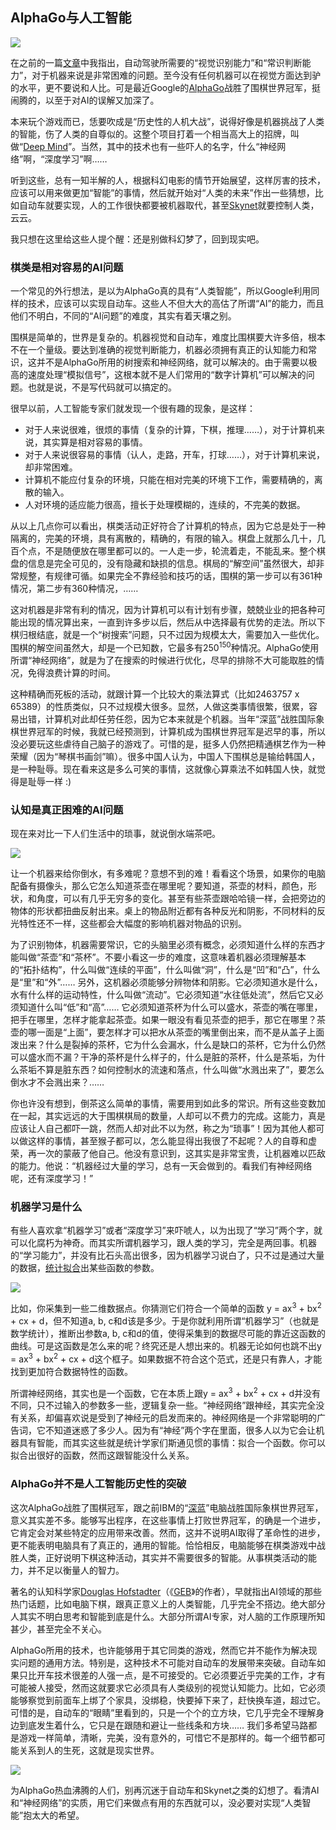 ## AlphaGo与人工智能

![](http://upload-images.jianshu.io/upload_images/68562-585d20981fef6a5b.jpg?imageMogr2/auto-orient/strip%7CimageView2/2/w/300)

在之前的一篇[文章](http://www.jianshu.com/p/01d1b2542036)中我指出，自动驾驶所需要的“视觉识别能力”和“常识判断能力”，对于机器来说是非常困难的问题。至今没有任何机器可以在视觉方面达到驴的水平，更不要说和人比。可是最近Google的[AlphaGo](https://deepmind.com/alpha-go.html)战胜了围棋世界冠军，挺闹腾的，以至于对AI的误解又加深了。

本来玩个游戏而已，恁要吹成是“历史性的人机大战”，说得好像是机器挑战了人类的智能，伤了人类的自尊似的。这整个项目打着一个相当高大上的招牌，叫做“[Deep Mind](http://deepmind.com)”。当然，其中的技术也有一些吓人的名字，什么“神经网络”啊，“深度学习”啊……

听到这些，总有一知半解的人，根据科幻电影的情节开始展望，这样厉害的技术，应该可以用来做更加“智能”的事情，然后就开始对“人类的未来”作出一些猜想，比如自动车就要实现，人的工作很快都要被机器取代，甚至[Skynet](https://en.wikipedia.org/wiki/Skynet_(Terminator))就要控制人类，云云。

我只想在这里给这些人提个醒：还是别做科幻梦了，回到现实吧。

### 棋类是相对容易的AI问题

一个常见的外行想法，是以为AlphaGo真的具有“人类智能”，所以Google利用同样的技术，应该可以实现自动车。这些人不但大大的高估了所谓“AI”的能力，而且他们不明白，不同的“AI问题”的难度，其实有着天壤之别。

围棋是简单的，世界是复杂的。机器视觉和自动车，难度比围棋要大许多倍，根本不在一个量级。要达到准确的视觉判断能力，机器必须拥有真正的认知能力和常识，这并不是AlphaGo所用的树搜索和神经网络，就可以解决的。由于需要以极高的速度处理“模拟信号”，这根本就不是人们常用的“数字计算机”可以解决的问题。也就是说，不是写代码就可以搞定的。

很早以前，人工智能专家们就发现一个很有趣的现象，是这样：

*   对于人来说很难，很烦的事情（复杂的计算，下棋，推理……），对于计算机来说，其实算是相对容易的事情。
*   对于人来说很容易的事情（认人，走路，开车，打球……），对于计算机来说，却非常困难。
*   计算机不能应付复杂的环境，只能在相对完美的环境下工作，需要精确的，离散的输入。
*   人对环境的适应能力很高，擅长于处理模糊的，连续的，不完美的数据。

从以上几点你可以看出，棋类活动正好符合了计算机的特点，因为它总是处于一种隔离的，完美的环境，具有离散的，精确的，有限的输入。棋盘上就那么几十，几百个点，不是随便放在哪里都可以的。一人走一步，轮流着走，不能乱来。整个棋盘的信息是完全可见的，没有隐藏和缺损的信息。棋局的“解空间”虽然很大，却非常规整，有规律可循。如果完全不靠经验和技巧的话，围棋的第一步可以有361种情况，第二步有360种情况，……

这对机器是非常有利的情况，因为计算机可以有计划有步骤，兢兢业业的把各种可能出现的情况算出来，一直到许多步以后，然后从中选择最有优势的走法。所以下棋归根结底，就是一个“树搜索”问题，只不过因为规模太大，需要加入一些优化。围棋的解空间虽然大，却是一个已知数，它最多有250<sup>150</sup>种情况。AlphaGo使用所谓“神经网络”，就是为了在搜索的时候进行优化，尽早的排除不大可能取胜的情况，免得浪费计算的时间。

这种精确而死板的活动，就跟计算一个比较大的乘法算式（比如2463757 x 65389）的性质类似，只不过规模大很多。显然，人做这类事情很繁，很累，容易出错，计算机对此却任劳任怨，因为它本来就是个机器。当年“深蓝”战胜国际象棋世界冠军的时候，我就已经预测到，计算机成为围棋世界冠军是迟早的事，所以没必要玩这些虐待自己脑子的游戏了。可惜的是，挺多人仍然把精通棋艺作为一种荣耀（因为“琴棋书画剑”嘛）。很多中国人认为，中国人下围棋总是输给韩国人，是一种耻辱。现在看来这是多么可笑的事情，这就像心算乘法不如韩国人快，就觉得是耻辱一样 :)

### 认知是真正困难的AI问题

现在来对比一下人们生活中的琐事，就说倒水端茶吧。

![](http://upload-images.jianshu.io/upload_images/68562-a2a10fbeb02f06e3.jpg?imageMogr2/auto-orient/strip%7CimageView2/2/w/240)

让一个机器来给你倒水，有多难呢？意想不到的难！看看这个场景，如果你的电脑配备有摄像头，那么它怎么知道茶壶在哪里呢？要知道，茶壶的材料，颜色，形状，和角度，可以有几乎无穷多的变化。甚至有些茶壶跟哈哈镜一样，会把旁边的物体的形状都扭曲反射出来。桌上的物品附近都有各种反光和阴影，不同材料的反光特性还不一样，这些都会大幅度的影响机器对物品的识别。

为了识别物体，机器需要常识，它的头脑里必须有概念，必须知道什么样的东西才能叫做“茶壶”和“茶杯”。不要小看这一步的难度，这意味着机器必须理解基本的“拓扑结构”，什么叫做“连续的平面”，什么叫做“洞”，什么是“凹”和“凸”，什么是“里”和“外”…… 另外，这机器必须能够分辨物体和阴影。它必须知道水是什么，水有什么样的运动特性，什么叫做“流动”。它必须知道“水往低处流”，然后它又必须知道什么叫“低”和“高”…… 它必须知道茶杯为什么可以盛水，茶壶的嘴在哪里，把手在哪里，怎样才能拿起茶壶。如果一眼没有看见茶壶的把手，那它在哪里？茶壶的哪一面是“上面”，要怎样才可以把水从茶壶的嘴里倒出来，而不是从盖子上面泼出来？什么是裂掉的茶杯，它为什么会漏水，什么是缺口的茶杯，它为什么仍然可以盛水而不漏？干净的茶杯是什么样子的，什么是脏的茶杯，什么是茶垢，为什么茶垢不算是脏东西？如何控制水的流速和落点，什么叫做“水溅出来了”，要怎么倒水才不会溅出来？……

你也许没有想到，倒茶这么简单的事情，需要用到如此多的常识。所有这些变数加在一起，其实远远的大于围棋棋局的数量，人却可以不费力的完成。这能力，真是应该让人自己都吓一跳，然而人却对此不以为然，称之为“琐事”！因为其他人都可以做这样的事情，甚至猴子都可以，怎么能显得出我很了不起呢？人的自尊和虚荣，再一次的蒙蔽了他自己。他没有意识到，这其实是非常宝贵，让机器难以匹敌的能力。他说：“机器经过大量的学习，总有一天会做到的。看我们有神经网络呢，还有深度学习！”

### 机器学习是什么

有些人喜欢拿“机器学习”或者“深度学习”来吓唬人，以为出现了“学习”两个字，就可以化腐朽为神奇。而其实所谓机器学习，跟人类的学习，完全是两回事。机器的“学习能力”，并没有比石头高出很多，因为机器学习说白了，只不过是通过大量的数据，[统计拟合](https://en.wikipedia.org/wiki/Curve_fitting)出某些函数的参数。

![](http://upload-images.jianshu.io/upload_images/68562-e80aecf3dfb56edf.png?imageMogr2/auto-orient/strip%7CimageView2/2/w/300)

比如，你采集到一些二维数据点。你猜测它们符合一个简单的函数 y = ax<sup>3</sup> + bx<sup>2</sup> + cx + d，但不知道a, b, c和d该是多少。于是你就利用所谓“机器学习”（也就是数学统计），推断出参数a, b, c和d的值，使得采集到的数据尽可能的靠近这函数的曲线。可是这函数是怎么来的呢？终究还是人想出来的。机器无论如何也跳不出y = ax<sup>3</sup> + bx<sup>2</sup> + cx + d这个框子。如果数据不符合这个范式，还是只有靠人，才能找到更加符合数据特性的函数。

所谓神经网络，其实也是一个函数，它在本质上跟y = ax<sup>3</sup> + bx<sup>2</sup> + cx + d并没有不同，只不过输入的参数多一些，逻辑复杂一些。“神经网络”跟神经，其实完全没有关系，却偏喜欢说是受到了神经元的启发而来的。神经网络是一个非常聪明的广告词，它不知道迷惑了多少人。因为有“神经”两个字在里面，很多人以为它会让机器具有智能，而其实这些就是统计学家们斯通见惯的事情：拟合一个函数。你可以拟合出很好的函数，然而这跟智能没什么关系。

### AlphaGo并不是人工智能历史性的突破

这次AlphaGo战胜了围棋冠军，跟之前IBM的“[深蓝](http://www.theverge.com/2016/3/12/11211306/ibm-deep-blue-murray-campbell-alphago-deepmind-interview)”电脑战胜国际象棋世界冠军，意义其实差不多。能够写出程序，在这些事情上打败世界冠军，的确是一个进步，它肯定会对某些特定的应用带来改善。然而，这并不说明AI取得了革命性的进步，更不能表明电脑具有了真正的，通用的智能。恰恰相反，电脑能够在棋类游戏中战胜人类，正好说明下棋这种活动，其实并不需要很多的智能。从事棋类活动的能力，并不足以衡量人的智力。

著名的认知科学家[Douglas Hofstadter](http://www.theatlantic.com/magazine/archive/2013/11/the-man-who-would-teach-machines-to-think/309529)（《[GEB](https://en.wikipedia.org/wiki/G%C3%B6del,_Escher,_Bach)》的作者），早就指出AI领域的那些热门话题，比如电脑下棋，跟真正意义上的人类智能，几乎完全不搭边。绝大部分人其实不明白思考和智能到底是什么。大部分所谓AI专家，对人脑的工作原理所知甚少，甚至完全不关心。

AlphaGo所用的技术，也许能够用于其它同类的游戏，然而它并不能作为解决现实问题的通用方法。特别是，这种技术不可能对自动车的发展带来突破。自动车如果只比开车技术很差的人强一点，是不可接受的。它必须要近乎完美的工作，才有可能被人接受，然而这就要求它必须具有人类级别的视觉认知能力。比如，它必须能够察觉到前面车上绑了个家具，没绑稳，快要掉下来了，赶快换车道，超过它。可惜的是，自动车的“眼睛”里看到的，只是一个个的立方块，它几乎完全不理解身边到底发生着什么，它只是在跟随和避让一些线条和方块…… 我们多希望马路都是游戏一样简单，清晰，完美，没有意外的，可惜它不是那样的。每一个细节都可能关系到人的生死，这就是现实世界。

[![](http://upload-images.jianshu.io/upload_images/68562-585cdc79ddbab240.png?imageMogr2/auto-orient/strip%7CimageView2/2/w/400)](http://www.dailymail.co.uk/sciencetech/article-3491916/Google-admits-self-driving-car-got-wrong-Bus-crash-caused-software-trying-predict-driver-do.html)

为AlphaGo热血沸腾的人们，别再沉迷于自动车和Skynet之类的幻想了。看清AI和“神经网络”的实质，用它们来做点有用的东西就可以，没必要对实现“人类智能”抱太大的希望。
